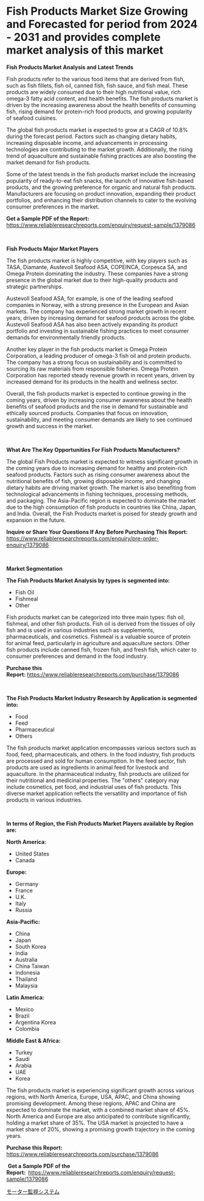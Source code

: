 <p><h1>Fish Products Market Size Growing and Forecasted for period from 2024 - 2031 and provides complete market analysis of this market</h1></p><p><strong>Fish Products Market Analysis and Latest Trends</strong></p>
<p><p>Fish products refer to the various food items that are derived from fish, such as fish fillets, fish oil, canned fish, fish sauce, and fish meal. These products are widely consumed due to their high nutritional value, rich omega-3 fatty acid content, and health benefits. The fish products market is driven by the increasing awareness about the health benefits of consuming fish, rising demand for protein-rich food products, and growing popularity of seafood cuisines.</p><p>The global fish products market is expected to grow at a CAGR of 10.8% during the forecast period. Factors such as changing dietary habits, increasing disposable income, and advancements in processing technologies are contributing to the market growth. Additionally, the rising trend of aquaculture and sustainable fishing practices are also boosting the market demand for fish products.</p><p>Some of the latest trends in the fish products market include the increasing popularity of ready-to-eat fish snacks, the launch of innovative fish-based products, and the growing preference for organic and natural fish products. Manufacturers are focusing on product innovation, expanding their product portfolios, and enhancing their distribution channels to cater to the evolving consumer preferences in the market.</p></p>
<p><strong>Get a Sample PDF of the Report:&nbsp;</strong> <a href="https://www.reliableresearchreports.com/enquiry/request-sample/1379086">https://www.reliableresearchreports.com/enquiry/request-sample/1379086</a></p>
<p>&nbsp;</p>
<p><strong>Fish Products Major Market Players</strong></p>
<p><p>The fish products market is highly competitive, with key players such as TASA, Diamante, Austevoll Seafood ASA, COPEINCA, Corpesca SA, and Omega Protein dominating the industry. These companies have a strong presence in the global market due to their high-quality products and strategic partnerships.</p><p>Austevoll Seafood ASA, for example, is one of the leading seafood companies in Norway, with a strong presence in the European and Asian markets. The company has experienced strong market growth in recent years, driven by increasing demand for seafood products across the globe. Austevoll Seafood ASA has also been actively expanding its product portfolio and investing in sustainable fishing practices to meet consumer demands for environmentally friendly products.</p><p>Another key player in the fish products market is Omega Protein Corporation, a leading producer of omega-3 fish oil and protein products. The company has a strong focus on sustainability and is committed to sourcing its raw materials from responsible fisheries. Omega Protein Corporation has reported steady revenue growth in recent years, driven by increased demand for its products in the health and wellness sector.</p><p>Overall, the fish products market is expected to continue growing in the coming years, driven by increasing consumer awareness about the health benefits of seafood products and the rise in demand for sustainable and ethically sourced products. Companies that focus on innovation, sustainability, and meeting consumer demands are likely to see continued growth and success in the market.</p></p>
<p>&nbsp;</p>
<p><strong>What Are The Key Opportunities For Fish Products Manufacturers?</strong></p>
<p><p>The global Fish Products market is expected to witness significant growth in the coming years due to increasing demand for healthy and protein-rich seafood products. Factors such as rising consumer awareness about the nutritional benefits of fish, growing disposable income, and changing dietary habits are driving market growth. The market is also benefiting from technological advancements in fishing techniques, processing methods, and packaging. The Asia-Pacific region is expected to dominate the market due to the high consumption of fish products in countries like China, Japan, and India. Overall, the Fish Products market is poised for steady growth and expansion in the future.</p></p>
<p><strong>Inquire or Share Your Questions If Any Before Purchasing This Report:</strong> <a href="https://www.reliableresearchreports.com/enquiry/pre-order-enquiry/1379086">https://www.reliableresearchreports.com/enquiry/pre-order-enquiry/1379086</a></p>
<p>&nbsp;</p>
<p><strong>Market Segmentation</strong></p>
<p><strong>The Fish Products Market Analysis by types is segmented into:</strong></p>
<p><ul><li>Fish Oil</li><li>Fishmeal</li><li>Other</li></ul></p>
<p><p>Fish products market can be categorized into three main types: fish oil, fishmeal, and other fish products. Fish oil is derived from the tissues of oily fish and is used in various industries such as supplements, pharmaceuticals, and cosmetics. Fishmeal is a valuable source of protein for animal feed, particularly in agriculture and aquaculture sectors. Other fish products include canned fish, frozen fish, and fresh fish, which cater to consumer preferences and demand in the food industry.</p></p>
<p><strong>Purchase this Report:&nbsp;</strong><a href="https://www.reliableresearchreports.com/purchase/1379086">https://www.reliableresearchreports.com/purchase/1379086</a></p>
<p>&nbsp;</p>
<p><strong>The Fish Products Market Industry Research by Application is segmented into:</strong></p>
<p><ul><li>Food</li><li>Feed</li><li>Pharmaceutical</li><li>Others</li></ul></p>
<p><p>The fish products market application encompasses various sectors such as food, feed, pharmaceuticals, and others. In the food industry, fish products are processed and sold for human consumption. In the feed sector, fish products are used as ingredients in animal feed for livestock and aquaculture. In the pharmaceutical industry, fish products are utilized for their nutritional and medicinal properties. The "others" category may include cosmetics, pet food, and industrial uses of fish products. This diverse market application reflects the versatility and importance of fish products in various industries.</p></p>
<p>&nbsp;</p>
<p><strong>In terms of Region, the Fish Products Market Players available by Region are:</strong></p>
<p>
    <p> <strong> North America: </strong>
        <ul>
            <li>United States</li>
            <li>Canada</li>
        </ul>
        </p> 
    <p> <strong> Europe: </strong>
        <ul>
            <li>Germany</li>
            <li>France</li>
            <li>U.K.</li>
            <li>Italy</li>
            <li>Russia</li>
        </ul>
        </p> 
    <p> <strong> Asia-Pacific: </strong>
        <ul>
            <li>China</li>
            <li>Japan</li>
            <li>South Korea</li>
            <li>India</li>
            <li>Australia</li>
            <li>China Taiwan</li>
            <li>Indonesia</li>
            <li>Thailand</li>
            <li>Malaysia</li>
        </ul>
        </p> 
    <p> <strong> Latin America: </strong>
        <ul>
            <li>Mexico</li>
            <li>Brazil</li>
            <li>Argentina Korea</li>
            <li>Colombia</li>
        </ul>
        </p> 
    <p> <strong> Middle East & Africa: </strong>
        <ul>
            <li>Turkey</li>
            <li>Saudi</li>
            <li>Arabia</li>
            <li>UAE</li>
            <li>Korea</li>
        </ul>
    </p>
    </p>
<p><p>The fish products market is experiencing significant growth across various regions, with North America, Europe, USA, APAC, and China showing promising development. Among these regions, APAC and China are expected to dominate the market, with a combined market share of 45%. North America and Europe are also anticipated to contribute significantly, holding a market share of 35%. The USA market is projected to have a market share of 20%, showing a promising growth trajectory in the coming years.</p></p>
<p><strong>Purchase this Report: </strong><a href="https://www.reliableresearchreports.com/purchase/1379086">https://www.reliableresearchreports.com/purchase/1379086</a></p>
<p>&nbsp;<strong>Get a Sample PDF of the Report:&nbsp;&nbsp;</strong><a href="https://www.reliableresearchreports.com/enquiry/request-sample/1379086">https://www.reliableresearchreports.com/enquiry/request-sample/1379086</a></p>
<p><strong></strong></p>
<p><p><a href="https://github.com/lily-u-genius/Market-Research-Report-List-1/blob/main/985877017563.md">モーター監視システム</a></p></p>